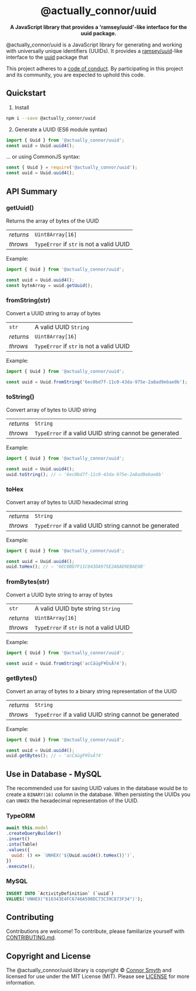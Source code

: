 <h1 align="center">@actually_connor/uuid</h1>

<p align="center">
  <strong>A JavaScript library that provides a 'ramsey/uuid'-like interface for the uuid package.</strong>
</p>

@actually_connor/uuid is a JavaScript library for generating and working with universally unique
identifiers (UUIDs). It provides a [ramsey/uuid][ramseyuuid]-like interface to the [uuid][] package that

This project adheres to a [code of conduct](CODE_OF_CONDUCT.md).
By participating in this project and its community, you are expected to
uphold this code.

## Quickstart

1. Install
```bash
npm i --save @actually_connor/uuid
```

2. Generate a UUID (ES6 module syntax)
```javascript
import { Uuid } from '@actually_connor/uuid';
const uuid = Uuid.uuid4();
```

... or using CommonJS syntax:
```javascript
const { Uuid } = require('@actually_connor/uuid');
const uuid = Uuid.uuid4();
```

## API Summary

### getUuid()

Returns the array of bytes of the UUID

|           |                                          |
| --------- | ---------------------------------------- |
| _returns_ | `Uint8Array[16]`                         |
| _throws_  | `TypeError` if `str` is not a valid UUID |

Example:
```javascript
import { Uuid } from '@actually_connor/uuid';

const uuid = Uuid.uuid4();
const byteArray = uuid.getUuid();
```

### fromString(str)

Convert a UUID string to array of bytes

|           |                                          |
| --------- | ---------------------------------------- |
| `str`     | A valid UUID `String`                    |
| _returns_ | `Uint8Array[16]`                         |
| _throws_  | `TypeError` if `str` is not a valid UUID |

Example:
```javascript
import { Uuid } from '@actually_connor/uuid';

const uuid = Uuid.fromString('6ec0bd7f-11c0-43da-975e-2a8ad9ebae0b');
```

### toString()

Convert array of bytes to UUID string

|                |                                                                              |
| -------------- | ---------------------------------------------------------------------------- |
| _returns_      | `String`                                                                     |
| _throws_       | `TypeError` if a valid UUID string cannot be generated                       |

Example:
```javascript
import { Uuid } from '@actually_connor/uuid';

const uuid = Uuid.uuid4();
uuid.toString(); // ⇨ '6ec0bd7f-11c0-43da-975e-2a8ad9ebae0b'
```

### toHex

Convert array of bytes to UUID hexadecimal string

|                |                                                                              |
| -------------- | ---------------------------------------------------------------------------- |
| _returns_      | `String`                                                                     |
| _throws_       | `TypeError` if a valid UUID string cannot be generated                       |

Example:
```javascript
import { Uuid } from '@actually_connor/uuid';

const uuid = Uuid.uuid4();
uuid.toHex(); // ⇨ '6EC0BD7F11C043DA975E2A8AD9EBAE0B'
```

### fromBytes(str)

Convert a UUID byte string to array of bytes

|           |                                          |
| --------- | ---------------------------------------- |
| `str`     | A valid UUID byte string `String`
| _returns_ | `Uint8Array[16]`                         |
| _throws_  | `TypeError` if `str` is not a valid UUID |

Example:
```javascript
import { Uuid } from '@actually_connor/uuid';

const uuid = Uuid.fromString('acCäügF¥ÜsÃ?4');
```

### getBytes()

Convert an array of bytes to a binary string representation of the UUID

|                |                                                                              |
| -------------- | ---------------------------------------------------------------------------- |
| _returns_      | `String`                                                                     |
| _throws_       | `TypeError` if a valid UUID string cannot be generated                       |

Example:
```javascript
import { Uuid } from '@actually_connor/uuid';

const uuid = Uuid.uuid4();
uuid.getBytes(); // ⇨ 'acCäügF¥ÜsÃ?4'
```

## Use in Database - MySQL

The recommended use for saving UUID values in the database would be to create a `BINARY(16)` column in the database.
When persisting the UUIDs you can `UNHEX` the hexadecimal representation of the UUID.

### TypeORM
```javascript
await this.model
.createQueryBuilder()
.insert()
.into(Table)
.values({
  uuid: () => `UNHEX('${Uuid.uuid4().toHex()}')`,
})
.execute();
```

### MySQL
```sql
INSERT INTO `ActivityDefinition` (`uuid`)
VALUES('UNHEX("616343E4FC6746A598DC73C39C873F34")');
```

## Contributing

Contributions are welcome! To contribute, please familiarize yourself with
[CONTRIBUTING.md](CONTRIBUTING.md).

## Copyright and License

The @actually_connor/uuid library is copyright © [Connor Smyth](https://connorsmyth.com) and
licensed for use under the MIT License (MIT). Please see [LICENSE][] for more
information.

[uuid]: https://www.npmjs.com/package/uuid
[rfc4122]: http://tools.ietf.org/html/rfc4122
[conduct]: https://github.com/ramsey/uuid/blob/main/CODE_OF_CONDUCT.md
[ramseyuuid]: https://github.com/ramsey/uuid
[npm]: https://www.npmjs.com/
[contributing.md]: https://github.com/ActuallyConnor/uuid/blob/main/CONTRIBUTING.md
[license]: https://github.com/ActuallyConnor/uuid/blob/main/LICENSE
